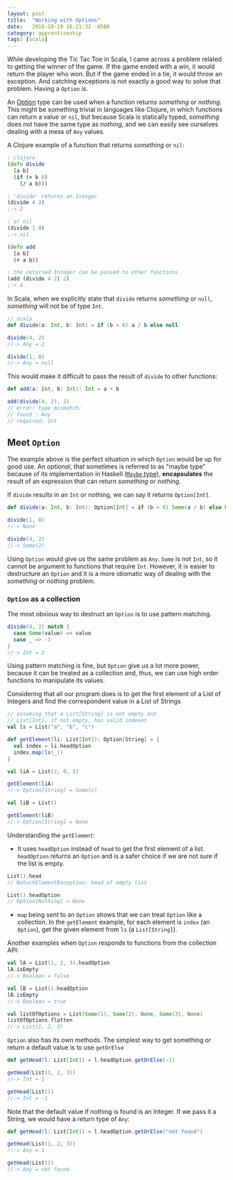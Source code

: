 ```yaml
---
layout: post
title:  "Working with Options"
date:   2016-10-19 16:21:32 -0500
category: apprenticeship
tags: [scala]
---
```


While developing the Tic Tac Toe in Scala, I came across a problem related to getting the winner of the game. If the game ended with a win, it would return the player who won. But if the game ended in a tie, it would throw an exception. And catching exceptions is not exactly a good way to solve that problem. Having a `Option` is. <!--more-->

An [Option](http://www.scala-lang.org/api/2.11.8/index.html#scala.Option) type can be used when a function returns *something* or *nothing*. This might be something trivial in languages like Clojure, in which functions can return a value or `nil`, but because Scala is statically typed, *something* does not have the same type as *nothing*, and we can easily see ourselves dealing with a mess of `Any` values.<!--more-->

A Clojure example of a function that returns *something* or `nil`:

```clojure
; clojure
(defn divide
  [a b]
  (if (> b 0)
    (/ a b)))

; 'divide' returns an Integer
(divide 4 2)
;-> 2

; or nil
(divide 1 0)
;-> nil

(defn add
  [a b]
  (+ a b))

; the returned Integer can be passed to other functions
(add (divide 4 2) 2)
;-> 4
```

In Scala, when we explicitly state that `divide` returns *something* or `null`, *something* will not be of type `Int`.

```scala
// scala
def divide(a: Int, b: Int) = if (b > 0) a / b else null

divide(4, 2)
//-> Any = 2

divide(1, 0)
//-> Any = null
```

This would make it difficult to pass the result of `divide` to other functions:

```scala
def add(a: Int, b: Int): Int = a + b

add(divide(4, 2), 2)
// error: type mismatch;
// found : Any
// required: Int
```

## Meet `Option`

The example above is the perfect situation in which `Option` would be up for good use. An *optional*, that sometimes is referred to as "maybe type" because of its implementation in Haskell ([`Maybe` type](https://hackage.haskell.org/package/base-4.9.0.0/docs/Data-Maybe.html)), **encapsulates** the result of an expression that can return *something* or *nothing*.

If `divide` results in an `Int` or nothing, we can say it returns `Option[Int]`.

```scala
def divide(a: Int, b: Int): Option[Int] = if (b > 0) Some(a / b) else None

divide(1, 0)
//-> None

divide(4, 2)
//-> Some(2)
```

Using `Option` would give us the same problem as `Any`. `Some` is not `Int`, so it cannot be argument to functions that require `Int`. However, it is easier to destructure an `Option` and it is a more idiomatic way of dealing with the *something* or *nothing* problem.

### `Option` as a collection

The most obvious way to destruct an `Option` is to use pattern matching.

```scala
divide(4, 2) match {
  case Some(value) => value
  case _ => -1
}
//-> Int = 2
```

Using pattern matching is fine, but `Option` give us a lot more power, because it can be treated as a collection and, thus, we can use high order functions to manipulate its values.

Considering that all our program does is to get the first element of a List of Integers and find the correspondent value in a List of Strings

```scala
// assuming that a List[String] is not empty and
// List[Int], if not empty, has valid indexes
val ls = List("a", "b", "c")

def getElement(li: List[Int]): Option[String] = {
  val index = li.headOption
  index.map(ls(_))
}

val liA = List(2, 0, 1)

getElement(liA)
//-> Option[String] = Some(c)

val liB = List()

getElement(liB)
//-> Option[String] = None
```

Understanding the `getElement`:

* It uses `headOption` instead of `head` to get the first element of a list. `headOption` returns an `Option` and is a safer choice if we are not sure if the list is empty.

```scala
List().head
// NoSuchElementException: head of empty list

List().headOption
// Option[Nothing] = None
```

* `map` being sent to an `Option` shows that we can treat `Option` like a collection. In the `getElement` example, for each element is `index` (an `Option`), get the given element from `ls` (a `List[String]`).

Another examples when `Option` responds to functions from the collection API:

```scala
val lA = List(1, 2, 3).headOption
lA.isEmpty
//-> Boolean = false

val lB = List().headOption
lB.isEmpty
//-> Boolean = true

val listOfOptions = List(Some(1), Some(2), None, Some(3), None)
listOfOptions.flatten
//-> List(1, 2, 3)
```

`Option` also has its own methods. The simplest way to get something or return a default value is to use `getOrElse`

```scala
def getHead(l: List[Int]) = l.headOption.getOrElse(-1)

getHead(List(1, 2, 3))
//-> Int = 1

getHead(List())
//-> Int = -1
```

Note that the default value if nothing is found is an Integer. If we pass it a String, we would have a return type of `Any`:

```scala
def getHead(l: List[Int]) = l.headOption.getOrElse("not found")

getHead(List(1, 2, 3))
//-> Any = 1

getHead(List())
//-> Any = not found
```

